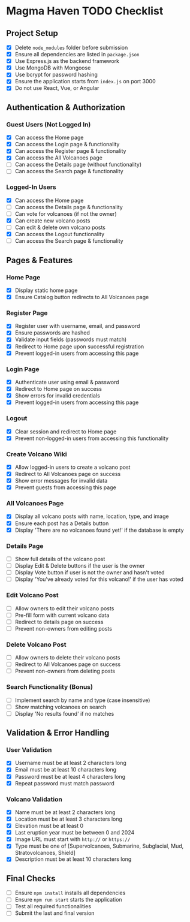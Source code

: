 # Magma Haven TODO Checklist

## Project Setup
- [x] Delete `node_modules` folder before submission
- [x] Ensure all dependencies are listed in `package.json`
- [x] Use Express.js as the backend framework
- [x] Use MongoDB with Mongoose
- [x] Use bcrypt for password hashing
- [x] Ensure the application starts from `index.js` on port 3000
- [x] Do not use React, Vue, or Angular

## Authentication & Authorization
### Guest Users (Not Logged In)
- [x] Can access the Home page
- [x] Can access the Login page & functionality
- [x] Can access the Register page & functionality
- [x] Can access the All Volcanoes page
- [ ] Can access the Details page (without functionality)
- [ ] Can access the Search page & functionality

### Logged-In Users
- [x] Can access the Home page
- [ ] Can access the Details page & functionality
- [ ] Can vote for volcanoes (if not the owner)
- [x] Can create new volcano posts
- [ ] Can edit & delete own volcano posts
- [x] Can access the Logout functionality
- [ ] Can access the Search page & functionality

## Pages & Features
### Home Page
- [x] Display static home page
- [x] Ensure Catalog button redirects to All Volcanoes page

### Register Page
- [x] Register user with username, email, and password
- [x] Ensure passwords are hashed
- [x] Validate input fields (passwords must match)
- [x] Redirect to Home page upon successful registration
- [x] Prevent logged-in users from accessing this page

### Login Page
- [x] Authenticate user using email & password
- [x] Redirect to Home page on success
- [x] Show errors for invalid credentials
- [x] Prevent logged-in users from accessing this page

### Logout
- [x] Clear session and redirect to Home page
- [x] Prevent non-logged-in users from accessing this functionality

### Create Volcano Wiki
- [x] Allow logged-in users to create a volcano post
- [x] Redirect to All Volcanoes page on success
- [x] Show error messages for invalid data
- [x] Prevent guests from accessing this page

### All Volcanoes Page
- [x] Display all volcano posts with name, location, type, and image
- [x] Ensure each post has a Details button
- [x] Display 'There are no volcanoes found yet!' if the database is empty

### Details Page
- [ ] Show full details of the volcano post
- [ ] Display Edit & Delete buttons if the user is the owner
- [ ] Display Vote button if user is not the owner and hasn't voted
- [ ] Display 'You've already voted for this volcano!' if the user has voted

### Edit Volcano Post
- [ ] Allow owners to edit their volcano posts
- [ ] Pre-fill form with current volcano data
- [ ] Redirect to details page on success
- [ ] Prevent non-owners from editing posts

### Delete Volcano Post
- [ ] Allow owners to delete their volcano posts
- [ ] Redirect to All Volcanoes page on success
- [ ] Prevent non-owners from deleting posts

### Search Functionality (Bonus)
- [ ] Implement search by name and type (case insensitive)
- [ ] Show matching volcanoes on search
- [ ] Display 'No results found' if no matches

## Validation & Error Handling
### User Validation
- [x] Username must be at least 2 characters long
- [x] Email must be at least 10 characters long
- [x] Password must be at least 4 characters long
- [x] Repeat password must match password

### Volcano Validation
- [x] Name must be at least 2 characters long
- [x] Location must be at least 3 characters long
- [x] Elevation must be at least 0
- [x] Last eruption year must be between 0 and 2024
- [x] Image URL must start with `http://` or `https://`
- [x] Type must be one of [Supervolcanoes, Submarine, Subglacial, Mud, Stratovolcanoes, Shield]
- [x] Description must be at least 10 characters long

## Final Checks
- [ ] Ensure `npm install` installs all dependencies
- [ ] Ensure `npm run start` starts the application
- [ ] Test all required functionalities
- [ ] Submit the last and final version
